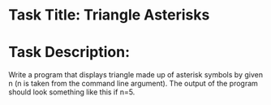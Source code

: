 # Task Title: Triangle Asterisks

# Task Description:

Write a program that displays triangle made up of asterisk symbols by given n (n is
taken from the command line argument). The output of the program should look
something like this if n=5.
